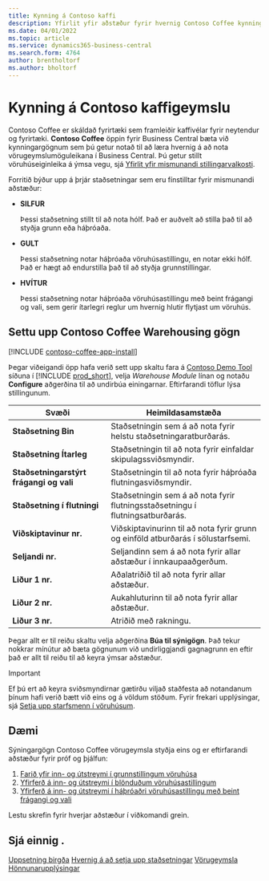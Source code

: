 ```yaml
---
title: Kynning á Contoso kaffi
description: Yfirlit yfir aðstæður fyrir hvernig Contoso Coffee kynningargögn geta hjálpað þér að læra hvernig á að nota vörugeymslumöguleikana í Business Central.
ms.date: 04/01/2022
ms.topic: article
ms.service: dynamics365-business-central
ms.search.form: 4764
author: brentholtorf
ms.author: bholtorf
---
```


# <a name="introduction-to-contoso-coffee-warehousing"></a>Kynning á Contoso kaffigeymslu

Contoso Coffee er skáldað fyrirtæki sem framleiðir kaffivélar fyrir neytendur og fyrirtæki.  **Contoso Coffee** öppin fyrir Business Central bæta við kynningargögnum sem þú getur notað til að læra hvernig á að nota vörugeymslumöguleikana í Business Central. Þú getur stillt vöruhúseiginleika á ýmsa vegu, sjá [Yfirlit yfir mismunandi stillingarvalkosti](../../design-details-warehouse-management.md#overview-of-different-configuration-options).

Forritið býður upp á þrjár staðsetningar sem eru fínstilltar fyrir mismunandi aðstæður:

- **SILFUR**  

  Þessi staðsetning stillt til að nota hólf. Það er auðvelt að stilla það til að styðja grunn eða háþróaða. 

- **GULT**  

  Þessi staðsetning notar háþróaða vöruhúsastillingu, en notar ekki hólf. Það er hægt að endurstilla það til að styðja grunnstillingar.

- **HVÍTUR**  

  Þessi staðsetning notar háþróaða vöruhúsastillingu með beint frágangi og vali, sem gerir ítarlegri reglur um hvernig hlutir flytjast um vöruhús.

## <a name="set-up-contoso-coffee-warehousing-data"></a>Settu upp Contoso Coffee Warehousing gögn

[!INCLUDE [contoso-coffee-app-install](../../includes/contoso-coffee-app-install.md)]

Þegar viðeigandi öpp hafa verið sett upp skaltu fara á [Contoso Demo Tool](https://businesscentral.dynamics.com/?page=5194) síðuna í [!INCLUDE [prod_short](../../includes/prod_short.md)], velja *Warehouse Module* línan og notaðu **Configure** aðgerðina til að undirbúa einingarnar. Eftirfarandi töflur lýsa stillingunum.  

|Svæði  |Heimildasamstæða  |
|---------|---------|
|**Staðsetning Bin**  |Staðsetningin sem á að nota fyrir helstu staðsetningaratburðarás.|
|**Staðsetning Ítarleg**  |Staðsetningin til að nota fyrir einfaldar skipulagssviðsmyndir.|
|**Staðsetningarstýrt frágangi og vali**  |Staðsetningin til að nota fyrir háþróaða flutningasviðsmyndir.|
|**Staðsetning í flutningi**  |Staðsetningin sem á að nota fyrir flutningsstaðsetningu í flutningsatburðarás.|
|**Viðskiptavinur nr.**  |Viðskiptavinurinn til að nota fyrir grunn og einföld atburðarás í sölustarfsemi.|
|**Seljandi nr.**  |Seljandinn sem á að nota fyrir allar aðstæður í innkaupaaðgerðum.|
|**Liður 1 nr.**  |Aðalatriðið til að nota fyrir allar aðstæður.|
|**Liður 2 nr.**  |Aukahluturinn til að nota fyrir allar aðstæður.|
|**Liður 3 nr.**  |Atriðið með rakningu.|

Þegar allt er til reiðu skaltu velja aðgerðina **Búa til sýnigögn**. Það tekur nokkrar mínútur að bæta gögnunum við undirliggjandi gagnagrunn en eftir það er allt til reiðu til að keyra ýmsar aðstæður.  

> [!IMPORTANT]
> Ef þú ert að keyra sviðsmyndirnar gætirðu viljað staðfesta að notandanum þínum hafi verið bætt við eins og á völdum stöðum. Fyrir frekari upplýsingar, sjá [Setja upp starfsmenn í vöruhúsum](../../warehouse-how-to-set-up-warehouse-employees.md).

## <a name="scenarios"></a>Dæmi

Sýningargögn Contoso Coffee vörugeymsla styðja eins og er eftirfarandi aðstæður fyrir próf og þjálfun:

1.  [Farið yfir inn- og útstreymi í grunnstillingum vöruhúsa](warehouse-basic-flow-putaway-pick.md)
2.  [Yfirferð á inn- og útstreymi í blönduðum vöruhúsastillingum](warehouse-mixed-flow-receive-pick-ship.md)
3.  [Yfirferð á inn- og útstreymi í háþróaðri vöruhúsastillingu með beint frágangi og vali](warehouse-directed-flow.md)

Lestu skrefin fyrir hverjar aðstæður í viðkomandi grein.  

## <a name="see-also"></a>Sjá einnig .

[Uppsetning birgða](../../inventory-setup-inventory.md) 
[Hvernig á að setja upp staðsetningar](../../inventory-how-setup-locations.md) 
[Vörugeymsla](../../warehouse-manage-warehouse.md) 
[Hönnunarupplýsingar](../../design-details-warehouse-overview.md) 
